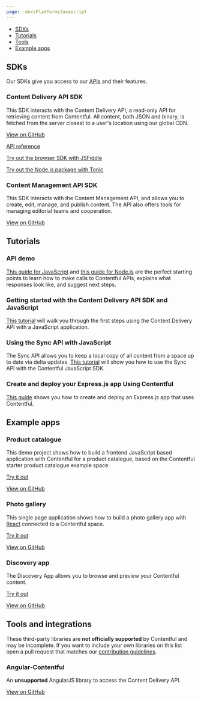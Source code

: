 ```yaml
---
page: :docsPlatformsJavascript
---
```


- [SDKs](#sdks)
- [Tutorials](#tutorials)
- [Tools](#tools-and-integrations)
- [Example apps](#example-apps)

## SDKs

Our SDKs give you access to our [APIs](/developers/docs/concepts/apis/) and their features.

### Content Delivery API SDK

This SDK interacts with the Content Delivery API, a read-only API for retrieving content from Contentful. All content, both JSON and binary, is fetched from the server closest to a user's location using our global CDN.

[View on GitHub](https://github.com/contentful/contentful.js)

[API reference](https://contentful.github.io/contentful.js)

[Try out the browser SDK with JSFiddle](https://jsfiddle.net/contentful/kefaj4s8/)

[Try out the Node.js package with Tonic](https://tonicdev.com/npm/contentful)

### Content Management API SDK

This SDK interacts with the Content Management API, and allows you to create, edit, manage, and publish content. The API also offers tools for managing editorial teams and cooperation.

[View on GitHub](https://github.com/contentful/contentful-management.js)

## Tutorials

### API demo

[This guide for JavaScript](/developers/api-demo/javascript/) and [this guide for Node.js](/developers/api-demo/nodejs/) are the perfect starting points to learn how to make calls to Contentful APIs, explains what responses look like, and suggest next steps.

### Getting started with the Content Delivery API SDK and JavaScript

[This tutorial](/developers/docs/javascript/tutorials/using-js-cda-sdk/) will walk you through the first steps using the Content Delivery API with a JavaScript application.

### Using the Sync API with JavaScript

The Sync API allows you to keep a local copy of all content from a space up to date via delta updates. [This tutorial](/developers/docs/javascript/tutorials/using-the-sync-api-with-js/) will show you how to use the Sync API with the Contentful JavaScript SDK.

### Create and deploy your Express.js app Using Contentful

[This guide](/developers/docs/javascript/tutorials/create-expressjs-app-using-contentful/) shows you how to create and deploy an Express.js app that uses Contentful.

## Example apps

### Product catalogue

This demo project shows how to build a frontend JavaScript based application with Contentful for a product catalogue, based on the Contentful starter product catalogue example space.

[Try it out](https://contentful.github.io/product-catalogue-js/)

[View on GitHub](https://github.com/contentful/product-catalogue-js)

### Photo gallery

This single page application shows how to build a photo gallery app with [React](https://facebook.github.io/react/) connected to a Contentful space.

[Try it out](https://contentful.github.io/gallery-app-react/)

[View on GitHub](https://github.com/contentful/gallery-app-react)

### Discovery app

The Discovery App allows you to browse and preview your Contentful content.

[Try it out](https://contentful.github.io/discovery-app-react)

[View on GitHub](https://github.com/contentful/discovery-app-react)

## Tools and integrations

These third-party libraries are **not officially supported** by Contentful and may be incomplete. If you want to include your own libraries on this list open a pull request that matches our [contribution guidelines](https://github.com/contentful-labs/awesome-contentful/blob/master/CONTRIBUTING.md).

### Angular-Contentful

An **unsupported** AngularJS library to access the Content Delivery API.

[View on GitHub](https://github.com/jvandemo/angular-contentful)
